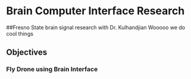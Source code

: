 # Brain Computer Interface Research

##Fresno State brain signal research with Dr. Kulhandjian
Wooooo we do cool things

## Objectives

### Fly Drone using Brain Interface